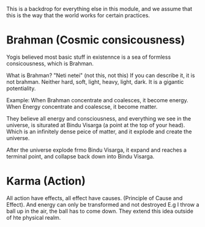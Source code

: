 This is a backdrop for everything else in this module, and we assume that this is the way that the world works for certain practices.

# Brahman (Cosmic consicousness)

Yogis believed most basic stuff in existennce is a sea of formless consicousness, which is Brahman.

What is Brahman?
"Neti netei" (not this, not this)
If you can describe it, it is not brahman.
Neither hard, soft, light, heavy, light, dark. It is a gigantic potentiality.

Example: 
When Brahman concentrate and coalesces, it become energy. 
When Energy concentrate and coalescse, it become matter.
 
They believe  all energy and consciousness, and everything we see in the universe, is siturated at Bindu Visarga (a point at the top of your head). Which is an infinitely dense peice of matter, and it explode and create the universe. 

After the universe explode frmo Bindu Visarga, it expand and reaches a terminal point, and collapse back down into Bindu Visarga.



# Karma (Action)

All action have effects, all effect have causes. (Principle of Cause and Effect).
And energy can only be transformed and not destroyed
E.g I throw a ball up in the air, the ball has to come down.
They extend this idea outside of hte physical realm.